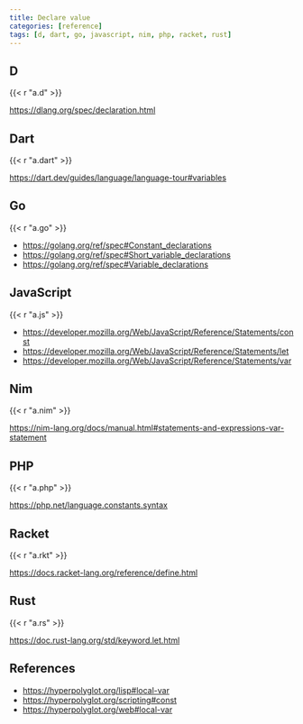 ```yaml
---
title: Declare value
categories: [reference]
tags: [d, dart, go, javascript, nim, php, racket, rust]
---
```


## D

{{< r "a.d" >}}

<https://dlang.org/spec/declaration.html>

## Dart

{{< r "a.dart" >}}

<https://dart.dev/guides/language/language-tour#variables>

## Go

{{< r "a.go" >}}

- <https://golang.org/ref/spec#Constant_declarations>
- <https://golang.org/ref/spec#Short_variable_declarations>
- <https://golang.org/ref/spec#Variable_declarations>

## JavaScript

{{< r "a.js" >}}

- <https://developer.mozilla.org/Web/JavaScript/Reference/Statements/const>
- <https://developer.mozilla.org/Web/JavaScript/Reference/Statements/let>
- <https://developer.mozilla.org/Web/JavaScript/Reference/Statements/var>

## Nim

{{< r "a.nim" >}}

<https://nim-lang.org/docs/manual.html#statements-and-expressions-var-statement>

## PHP

{{< r "a.php" >}}

<https://php.net/language.constants.syntax>

## Racket

{{< r "a.rkt" >}}

<https://docs.racket-lang.org/reference/define.html>

## Rust

{{< r "a.rs" >}}

<https://doc.rust-lang.org/std/keyword.let.html>

## References

- <https://hyperpolyglot.org/lisp#local-var>
- <https://hyperpolyglot.org/scripting#const>
- <https://hyperpolyglot.org/web#local-var>
